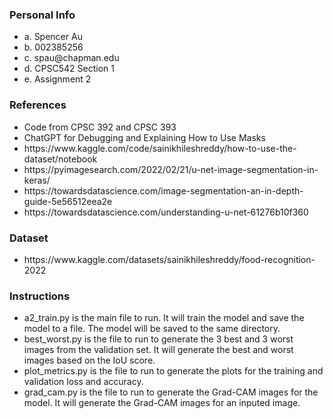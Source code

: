 ### Personal Info
<ul>
<li>a. Spencer Au</li>
<li>b. 002385256</li>
<li>c. spau@chapman.edu</li>
<li>d. CPSC542 Section 1</li>
<li>e. Assignment 2</li>
</ul>

### References
<ul>
    <li>Code from CPSC 392 and CPSC 393</li>
    <li>ChatGPT for Debugging and Explaining How to Use Masks</li>
    <li>https://www.kaggle.com/code/sainikhileshreddy/how-to-use-the-dataset/notebook</li>
    <li>https://pyimagesearch.com/2022/02/21/u-net-image-segmentation-in-keras/</li>
    <li>https://towardsdatascience.com/image-segmentation-an-in-depth-guide-5e56512eea2e</li>
    <li>https://towardsdatascience.com/understanding-u-net-61276b10f360</li>
</ul>

### Dataset
<ul>
    <li>https://www.kaggle.com/datasets/sainikhileshreddy/food-recognition-2022</li>
</ul>

### Instructions
- a2_train.py is the main file to run. It will train the model and save the model to a file. The model will be saved to the same directory.
- best_worst.py is the file to run to generate the 3 best and 3 worst images from the validation set. It will generate the best and worst images based on the IoU score.
- plot_metrics.py is the file to run to generate the plots for the training and validation loss and accuracy.
- grad_cam.py is the file to run to generate the Grad-CAM images for the model. It will generate the Grad-CAM images for an inputed image.
